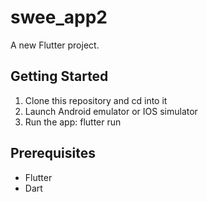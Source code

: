 # swee_app2

A new Flutter project.

## Getting Started

1. Clone this repository and cd into it
2. Launch Android emulator or IOS simulator 
3. Run the app: flutter run

## Prerequisites 
- Flutter
- Dart 


